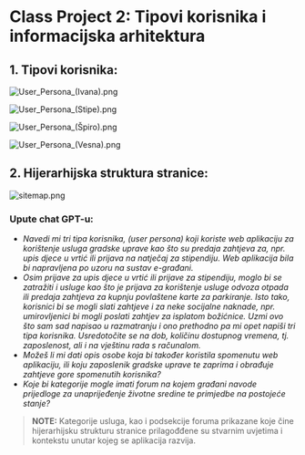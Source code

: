 # Class Project 2: Tipovi korisnika i informacijska arhitektura

## 1. Tipovi korisnika:

![User_Persona_(Ivana).png](/class-projects/class-project-2/images/user_persona_I.png)

![User_Persona_(Stipe).png](/class-projects/class-project-2/images/user_persona_II.png)

![User_Persona_(Špiro).png](/class-projects/class-project-2/images/user_persona_III.png)

![User_Persona_(Vesna).png](/class-projects/class-project-2/images/user_persona_IV.png)

## 2. Hijerarhijska struktura stranice:

![sitemap.png](/class-projects/class-project-2/images/sitemap.png)

### Upute chat GPT-u:

- *Navedi mi tri tipa korisnika, (user persona) koji koriste web aplikaciju za korištenje usluga gradske uprave kao što su predaja zahtjeva za, npr. upis djece u vrtić ili prijava na natječaj za stipendiju. Web aplikacija bila bi napravljena po uzoru na sustav e-građani.*
- *Osim prijave za upis djece u vrtić ili prijave za stipendiju, moglo bi se zatražiti i usluge kao što je prijava za korištenje usluge odvoza otpada ili predaja zahtjeva za kupnju povlaštene karte za parkiranje. Isto tako, korisnici bi se mogli slati zahtjeve i za neke socijalne naknade, npr. umirovljenici bi mogli poslati zahtjev za isplatom božićnice. Uzmi ovo što sam sad napisao u razmatranju i ono prethodno pa mi opet napiši tri tipa korisnika. Usredotočite se na dob, količinu dostupnog vremena, tj. zaposlenost, ali i na vještinu rada s računalom.*
- *Možeš li mi dati opis osobe koja bi također koristila spomenutu web aplikaciju, ili koju zaposlenik gradske uprave te zaprima i obrađuje zahtjeve gore spomenutih korisnika?*
- *Koje bi kategorije mogle imati forum na kojem građani navode prijedloge za unaprijeđenje životne sredine te primjedbe na postojeće stanje?*

> ************NOTE:************ Kategorije usluga, kao i podsekcije foruma prikazane koje čine hijerarhijsku strukturu stranice prilagođđene su stvarnim uvjetima i kontekstu unutar kojeg se aplikacija razvija.
>